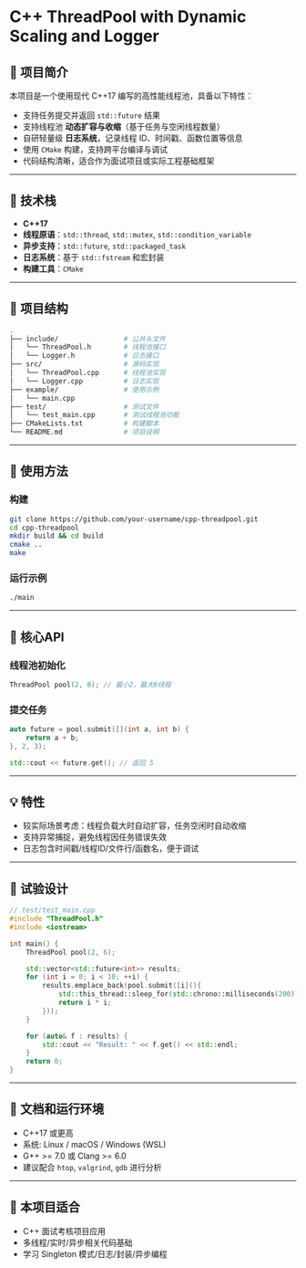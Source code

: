 # C++ ThreadPool with Dynamic Scaling and Logger

## 🚀 项目简介

本项目是一个使用现代 C++17 编写的高性能线程池，具备以下特性：

- 支持任务提交并返回 `std::future` 结果
- 支持线程池 **动态扩容与收缩**（基于任务与空闲线程数量）
- 自研轻量级 **日志系统**，记录线程 ID、时间戳、函数位置等信息
- 使用 `CMake` 构建，支持跨平台编译与调试
- 代码结构清晰，适合作为面试项目或实际工程基础框架

---

## 🔧 技术栈

- **C++17**
- **线程原语**：`std::thread`, `std::mutex`, `std::condition_variable`
- **异步支持**：`std::future`, `std::packaged_task`
- **日志系统**：基于 `std::fstream` 和宏封装
- **构建工具**：`CMake`

---

## 📆 项目结构

```bash
.
├── include/                # 公共头文件
│   └── ThreadPool.h        # 线程池接口
│   └── Logger.h            # 日志接口
├── src/                    # 源码实现
│   └── ThreadPool.cpp      # 线程池实现
│   └── Logger.cpp          # 日志实现
├── example/                # 使用示例
│   └── main.cpp
├── test/                   # 测试文件
│   └── test_main.cpp       # 测试线程池功能
├── CMakeLists.txt          # 构建脚本
└── README.md               # 项目说明
```

---

## 📅 使用方法

### 构建

```bash
git clone https://github.com/your-username/cpp-threadpool.git
cd cpp-threadpool
mkdir build && cd build
cmake ..
make
```

### 运行示例

```bash
./main
```

---

## 🤷 核心API

### 线程池初始化
```cpp
ThreadPool pool(2, 8); // 最小2，最大8线程
```

### 提交任务
```cpp
auto future = pool.submit([](int a, int b) {
    return a + b;
}, 2, 3);

std::cout << future.get(); // 返回 5
```

---

## 💡 特性

- 较实际场景考虑：线程负载大时自动扩容，任务空闲时自动收缩
- 支持异常捕捉，避免线程因任务错误失效
- 日志包含时间戳/线程ID/文件行/函数名，便于调试

---

## 📃 试验设计

```cpp
// test/test_main.cpp
#include "ThreadPool.h"
#include <iostream>

int main() {
    ThreadPool pool(2, 6);

    std::vector<std::future<int>> results;
    for (int i = 0; i < 10; ++i) {
        results.emplace_back(pool.submit([i](){
            std::this_thread::sleep_for(std::chrono::milliseconds(200));
            return i * i;
        }));
    }

    for (auto& f : results) {
        std::cout << "Result: " << f.get() << std::endl;
    }
    return 0;
}
```

---

## 📖 文档和运行环境

- C++17 或更高
- 系统: Linux / macOS / Windows (WSL)
- G++ >= 7.0 或 Clang >= 6.0
- 建议配合 `htop`, `valgrind`, `gdb` 进行分析

---

## 🌟 本项目适合

- C++ 面试考核项目应用
- 多线程/实时/异步相关代码基础
- 学习 Singleton 模式/日志/封装/异步编程
